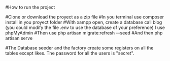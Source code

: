 #How to run the project

#Clone or download the proyect as a zip file
#In you terminal use composer install in you proyect folder
#With xampp open, create a database call blog (you could modify the file .env to use the database of your preference) I use phpMyAdmin
#Then use php artisan migrate:refresh --seed
#And then php artisan serve

#The Database seeder and the factory create some registers on all the tables except likes. The password for all the users is "secret".
